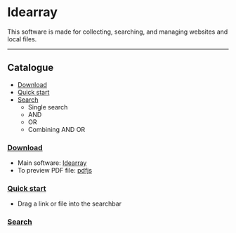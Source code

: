 # **Idearray**
This software is made for collecting, searching, and managing websites and local files.
****
## Catalogue
* [Download](#download)
* [Quick start](#quickstart)
* [Search](#search)
  * Single search
  * AND
  * OR
  * Combining AND OR
### [Download](#download)
  * Main software: [Idearray](https://github.com/HSDSZ/Idearray/tags)
  * To preview PDF file: [pdfjs](https://mozilla.github.io/pdf.js/getting_started/#download)
### [Quick start](#quickstart)
 * Drag a link or file into the searchbar
### [Search](#search)
